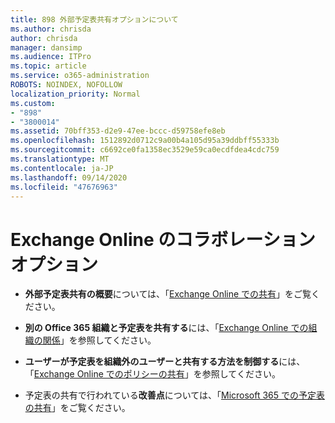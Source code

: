 ```yaml
---
title: 898 外部予定表共有オプションについて
ms.author: chrisda
author: chrisda
manager: dansimp
ms.audience: ITPro
ms.topic: article
ms.service: o365-administration
ROBOTS: NOINDEX, NOFOLLOW
localization_priority: Normal
ms.custom:
- "898"
- "3800014"
ms.assetid: 70bff353-d2e9-47ee-bccc-d59758efe8eb
ms.openlocfilehash: 1512892d0712c9a00b4a105d95a39ddbff55333b
ms.sourcegitcommit: c6692ce0fa1358ec3529e59ca0ecdfdea4cdc759
ms.translationtype: MT
ms.contentlocale: ja-JP
ms.lasthandoff: 09/14/2020
ms.locfileid: "47676963"
---
```

# <a name="exchange-online-collaboration-options"></a>Exchange Online のコラボレーション オプション

- **外部予定表共有の概要**については、「[Exchange Online での共有](https://technet.microsoft.com/library/jj916670%28v=exchg.150%29.aspx)」をご覧ください。

- **別の Office 365 組織と予定表を共有する**には、「[Exchange Online での組織の関係](https://technet.microsoft.com/library/jj916658%28v=exchg.150%29.aspx)」を参照してください。

- **ユーザーが予定表を組織外のユーザーと共有する方法を制御する**には、「[Exchange Online でのポリシーの共有](https://technet.microsoft.com/library/jj916673%28v=exchg.150%29.aspx)」を参照してください。

- 予定表の共有で行われている**改善点**については、「[Microsoft 365 での予定表の共有](https://support.office.com/article/calendar-sharing-in-microsoft-365-b576ecc3-0945-4d75-85f1-5efafb8a37b4)」をご覧ください。
